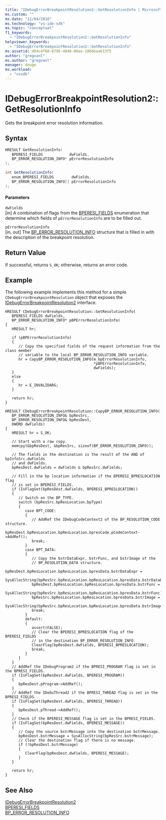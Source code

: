 ```yaml
---
title: "IDebugErrorBreakpointResolution2::GetResolutionInfo | Microsoft Docs"
ms.custom: ""
ms.date: "11/04/2016"
ms.technology: "vs-ide-sdk"
ms.topic: "conceptual"
f1_keywords: 
  - "IDebugErrorBreakpointResolution2::GetResolutionInfo"
helpviewer_keywords: 
  - "IDebugErrorBreakpointResolution2::GetResolutionInfo"
ms.assetid: d94c4f60-8796-4848-86ee-186bbaa613f5
author: "gregvanl"
ms.author: "gregvanl"
manager: douge
ms.workload: 
  - "vssdk"
---
```

# IDebugErrorBreakpointResolution2::GetResolutionInfo
Gets the breakpoint error resolution information.  
  
## Syntax  
  
```cpp  
HRESULT GetResolutionInfo(   
   BPERESI_FIELDS            dwFields,  
   BP_ERROR_RESOLUTION_INFO* pErrorResolutionInfo  
);  
```  
  
```csharp  
int GetResolutionInfo(   
   enum_BPERESI_FIELDS        dwFields,  
   BP_ERROR_RESOLUTION_INFO[] pErrorResolutionInfo  
);  
```  
  
#### Parameters  
 `dwFields`  
 [in] A combination of flags from the [BPERESI_FIELDS](../../../extensibility/debugger/reference/bperesi-fields.md) enumeration that determine which fields of `pErrorResolutionInfo` are to be filled out.  
  
 `pErrorResolutionInfo`  
 [in, out] The [BP_ERROR_RESOLUTION_INFO](../../../extensibility/debugger/reference/bp-error-resolution-info.md) structure that is filled in with the description of the breakpoint resolution.  
  
## Return Value  
 If successful, returns `S_OK`; otherwise, returns an error code.  
  
## Example  
 The following example implements this method for a simple `CDebugErrorBreakpointResolution` object that exposes the [IDebugErrorBreakpointResolution2](../../../extensibility/debugger/reference/idebugerrorbreakpointresolution2.md) interface.  
  
```  
HRESULT CDebugErrorBreakpointResolution::GetResolutionInfo(  
   BPERESI_FIELDS dwFields,  
   BP_ERROR_RESOLUTION_INFO* pBPErrorResolutionInfo)    
{    
   HRESULT hr;    
  
   if (pBPErrorResolutionInfo)    
   {    
      // Copy the specified fields of the request information from the class member  
      // variable to the local BP_ERROR_RESOLUTION_INFO variable.    
      hr = CopyBP_ERROR_RESOLUTION_INFO(m_bpErrorResolutionInfo,  
                                        *pBPErrorResolutionInfo,  
                                        dwFields);    
   }    
   else    
   {    
      hr = E_INVALIDARG;    
   }    
  
   return hr;    
}  
  
HRESULT CDebugErrorBreakpointResolution::CopyBP_ERROR_RESOLUTION_INFO(  
   BP_ERROR_RESOLUTION_INFO& bpResSrc,  
   BP_ERROR_RESOLUTION_INFO& bpResDest,  
   DWORD dwFields)  
{    
   HRESULT hr = S_OK;    
  
   // Start with a raw copy.    
   memcpy(&bpResDest, &bpResSrc, sizeof(BP_ERROR_RESOLUTION_INFO));    
  
   // The fields in the destination is the result of the AND of bpInfoSrc.dwFields  
   // and dwFields.    
   bpResDest.dwFields = dwFields & bpResSrc.dwFields;    
  
   // Fill in the bp location information if the BPERESI_BPRESLOCATION flag  
   // is set in BPERESI_FIELDS.    
   if (IsFlagSet(bpResDest.dwFields, BPERESI_BPRESLOCATION))    
   {    
      // Switch on the BP_TYPE.      
      switch (bpResSrc.bpResLocation.bpType)    
      {    
         case BPT_CODE:    
         {    
            // AddRef the IDebugCodeContext2 of the BP_RESOLUTION_CODE structure.    
            bpResDest.bpResLocation.bpResLocation.bpresCode.pCodeContext->AddRef();    
            break;    
         }    
         case BPT_DATA:    
         {    
            // Copy the bstrDataExpr, bstrFunc, and bstrImage of the  
            // BP_RESOLUTION_DATA structure.    
            bpResDest.bpResLocation.bpResLocation.bpresData.bstrDataExpr =  
               SysAllocString(bpResSrc.bpResLocation.bpResLocation.bpresData.bstrDataExpr);  
            bpResDest.bpResLocation.bpResLocation.bpresData.bstrFunc =  
               SysAllocString(bpResSrc.bpResLocation.bpResLocation.bpresData.bstrFunc);  
            bpResSrc.bpResLocation.bpResLocation.bpresData.bstrImage =  
               SysAllocString(bpResSrc.bpResLocation.bpResLocation.bpresData.bstrImage);  
            break;  
         }  
         default:  
         {  
            assert(FALSE);  
            // Clear the BPERESI_BPRESLOCATION flag of the BPERESI_FIELDS  
            // in the destination BP_ERROR_RESOLUTION_INFO.  
            ClearFlag(bpResDest.dwFields, BPERESI_BPRESLOCATION);  
            break;  
         }    
      }    
   }    
   // AddRef the IDebugProgram2 if the BPRESI_PROGRAM flag is set in the BPRESI_FIELDS.    
   if (IsFlagSet(bpResDest.dwFields, BPERESI_PROGRAM))    
   {    
      bpResDest.pProgram->AddRef();    
   }    
   // AddRef the IDebuThread2 if the BPRESI_THREAD flag is set in the BPRESI_FIELDS.    
   if (IsFlagSet(bpResDest.dwFields, BPERESI_THREAD))    
   {    
      bpResDest.pThread->AddRef();    
   }    
   // Check if the BPERESI_MESSAGE flag is set in the BPRESI_FIELDS.    
   if (IsFlagSet(bpResDest.dwFields, BPERESI_MESSAGE))    
   {    
      // Copy the source bstrMessage into the destination bstrMessage.    
      bpResDest.bstrMessage = SysAllocString(bpResSrc.bstrMessage);    
      // Clear the destination flag if there is no message.    
      if (!bpResDest.bstrMessage)    
      {    
         ClearFlag(bpResDest.dwFields, BPERESI_MESSAGE);    
      }    
   }    
  
   return hr;    
}    
```  
  
## See Also  
 [IDebugErrorBreakpointResolution2](../../../extensibility/debugger/reference/idebugerrorbreakpointresolution2.md)   
 [BPERESI_FIELDS](../../../extensibility/debugger/reference/bperesi-fields.md)   
 [BP_ERROR_RESOLUTION_INFO](../../../extensibility/debugger/reference/bp-error-resolution-info.md)
